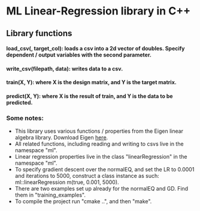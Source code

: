 # ML Linear-Regression library in C++
## Library functions
#### load_csv(, target_col): loads a csv into a 2d vector of doubles. Specify dependent / output variables with the second parameter.
#### write_csv(filepath, data): writes data to a csv.
#### train(X, Y): where X is the design matrix, and Y is the target matrix.
#### predict(X, Y): where X is the result of train, and Y is the data to be predicted.

### Some notes: 
- This library uses various functions / properties from the Eigen linear algebra library. Download Eigen [here](https://eigen.tuxfamily.org/index.php?title=Main_Page).
- All related functions, including reading and writing to csvs live in the namespace "ml".
- Linear regression properties live in the class "linearRegression" in the namespace "ml".
- To specify gradient descent over the normalEQ, and set the LR to 0.0001 and iterations to 5000, construct a class instance as such: ml::linearRegression m(true, 0.001, 5000).
- There are two examples set up already for the normalEQ and GD. Find them in "training_examples".
- To compile the project run "cmake ..", and then "make".

